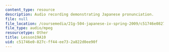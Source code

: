 ```yaml
---
content_type: resource
description: Audio recording demonstrating Japanese pronunciation.
file: null
file_location: /coursemedia/21g-504-japanese-iv-spring-2009/c51746e0827cff44ee732a822d0ee90f_Lesson19A10.mp3
file_type: audio/mpeg
resourcetype: Other
title: Lesson19A10
uid: c51746e0-827c-ff44-ee73-2a822d0ee90f
---
```

